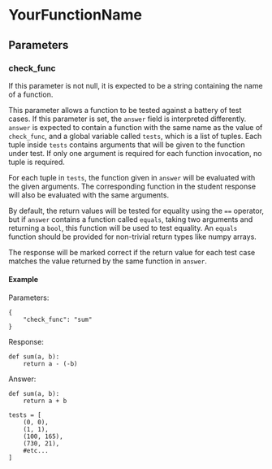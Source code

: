 # YourFunctionName

## Parameters

### check_func

If this parameter is not null, it is expected to be a string containing the name of a function.
  
This parameter allows a function to be tested against a battery of test cases. If this parameter
is set, the `answer` field is interpreted differently. `answer` is expected to contain a function
with the same name as the value of `check_func`, and a global variable called `tests`, which is a 
list of tuples. Each tuple inside `tests` contains arguments that will be given to the function 
under test. If only one argument is required for each function invocation, no tuple is required.
  
For each tuple in `tests`, the function given in `answer` will be evaluated with the given
arguments. The corresponding function in the student response will also be evaluated with the
same arguments. 
  
By default, the return values will be tested for equality using the `==` operator, but if `answer`
contains a function called `equals`, taking two arguments and returning a `bool`, this function
will be used to test equality. An `equals` function should be provided for non-trivial return
types like numpy arrays.
  
The response will be marked correct if the return value for each test case matches the value
returned by the same function in `answer`.

#### Example

Parameters:

```
{
    "check_func": "sum"
}
```

Response:

```
def sum(a, b):
    return a - (-b)
```

Answer:

```
def sum(a, b):
    return a + b

tests = [
    (0, 0),
    (1, 1),
    (100, 165),
    (730, 21),
    #etc...
]

```